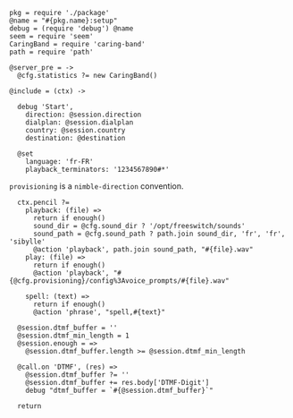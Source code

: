     pkg = require './package'
    @name = "#{pkg.name}:setup"
    debug = (require 'debug') @name
    seem = require 'seem'
    CaringBand = require 'caring-band'
    path = require 'path'

    @server_pre = ->
      @cfg.statistics ?= new CaringBand()

    @include = (ctx) ->

      debug 'Start',
        direction: @session.direction
        dialplan: @session.dialplan
        country: @session.country
        destination: @destination

      @set
        language: 'fr-FR'
        playback_terminators: '1234567890#*'

`provisioning` is a `nimble-direction` convention.

      ctx.pencil ?=
        playback: (file) =>
          return if enough()
          sound_dir = @cfg.sound_dir ? '/opt/freeswitch/sounds'
          sound_path = @cfg.sound_path ? path.join sound_dir, 'fr', 'fr', 'sibylle'
          @action 'playback', path.join sound_path, "#{file}.wav"
        play: (file) =>
          return if enough()
          @action 'playback', "#{@cfg.provisioning}/config%3Avoice_prompts/#{file}.wav"

        spell: (text) =>
          return if enough()
          @action 'phrase', "spell,#{text}"

      @session.dtmf_buffer = ''
      @session.dtmf_min_length = 1
      @session.enough = =>
        @session.dtmf_buffer.length >= @session.dtmf_min_length

      @call.on 'DTMF', (res) =>
        @session.dtmf_buffer ?= ''
        @session.dtmf_buffer += res.body['DTMF-Digit']
        debug "dtmf_buffer = `#{@session.dtmf_buffer}`"

      return
